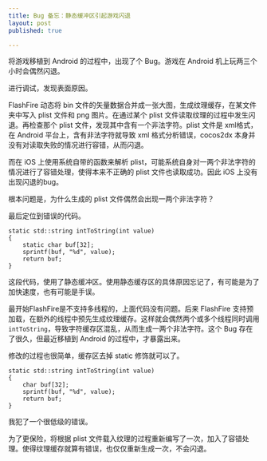 ```yaml
---
title: Bug 备忘：静态缓冲区引起游戏闪退
layout: post
published: true

---
```


将游戏移植到 Android 的过程中，出现了个 Bug。游戏在 Android 机上玩两三个小时会偶然闪退。

进行调试，发现表面原因。

FlashFire 动态将 bin 文件的矢量数据合并成一张大图，生成纹理缓存，在某文件夹中写入 plist 文件和 png 图片。在通过某个 plist 文件读取纹理的过程中发生闪退。再检查那个 plist 文件，发现其中含有一个非法字符。plist 文件是 xml格式，在 Android 平台上，含有非法字符就导致 xml 格式分析错误，cocos2dx 本身并没有对读取失败的情况进行容错，从而闪退。

而在 iOS 上使用系统自带的函数来解析 plist，可能系统自身对一两个非法字符的情况进行了容错处理，使得本来不正确的 plist 文件也读取成功。因此 iOS 上没有出现闪退的bug。

根本问题是，为什么生成的 plist 文件偶然会出现一两个非法字符？

最后定位到错误的代码。

	static std::string intToString(int value)
	{
	    static char buf[32];
	    sprintf(buf, "%d", value);
	    return buf;
	}

这段代码，使用了静态缓冲区。使用静态缓存区的具体原因忘记了，有可能是为了加快速度，也有可能是手误。

最开始FlashFire是不支持多线程的，上面代码没有问题。后来 FlashFire 支持预加载，在额外的线程中预先生成纹理缓存。这样就会偶然两个或多个线程同时调用 `intToString`，导致字符缓存区混乱，从而生成一两个非法字符。这个 Bug 存在了很久，但最近移植到 Android 的过程中，才暴露出来。

修改的过程也很简单，缓存区去掉 static 修饰就可以了。

	static std::string intToString(int value)
	{
	    char buf[32];
	    sprintf(buf, "%d", value);
	    return buf;
	}
	
我犯了一个很低级的错误。

为了更保险，将根据 plist 文件载入纹理的过程重新编写了一次，加入了容错处理。使得纹理缓存就算有错误，也仅仅重新生成一次，不会闪退。


